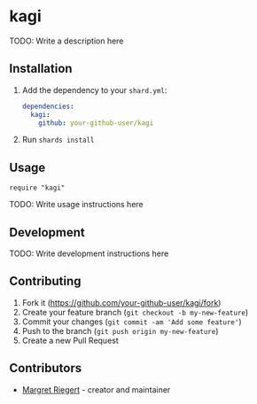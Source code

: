 # kagi

TODO: Write a description here

## Installation

1. Add the dependency to your `shard.yml`:

   ```yaml
   dependencies:
     kagi:
       github: your-github-user/kagi
   ```

2. Run `shards install`

## Usage

```crystal
require "kagi"
```

TODO: Write usage instructions here

## Development

TODO: Write development instructions here

## Contributing

1. Fork it (<https://github.com/your-github-user/kagi/fork>)
2. Create your feature branch (`git checkout -b my-new-feature`)
3. Commit your changes (`git commit -am 'Add some feature'`)
4. Push to the branch (`git push origin my-new-feature`)
5. Create a new Pull Request

## Contributors

- [Margret Riegert](https://github.com/your-github-user) - creator and maintainer

